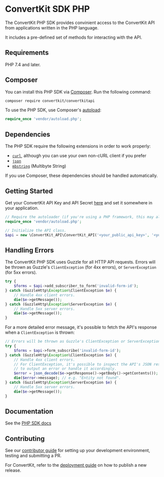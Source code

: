 # ConvertKit SDK PHP

The ConvertKit PHP SDK provides convinient access to the ConvertKit API from applications written in the PHP language.

It includes a pre-defined set of methods for interacting with the API.

## Requirements

PHP 7.4 and later.

## Composer

You can install this PHP SDK via [Composer](http://getcomposer.org/). Run the following command:

```bash
composer require convertkit/convertkitapi
```

To use the PHP SDK, use Composer's [autoload](https://getcomposer.org/doc/01-basic-usage.md#autoloading):

```php
require_once 'vendor/autoload.php';
```

## Dependencies

The PHP SDK require the following extensions in order to work properly:

-   [`curl`](https://secure.php.net/manual/en/book.curl.php), although you can use your own non-cURL client if you prefer
-   [`json`](https://secure.php.net/manual/en/book.json.php)
-   [`mbstring`](https://secure.php.net/manual/en/book.mbstring.php) (Multibyte String)

If you use Composer, these dependencies should be handled automatically.

## Getting Started

Get your ConvertKit API Key and API Secret [here](https://app.convertkit.com/account/edit) and set it somewhere in your application.

```php
// Require the autoloader (if you're using a PHP framework, this may already be done for you).
require_once 'vendor/autoload.php';

// Initialize the API class.
$api = new \ConvertKit_API\ConvertKit_API('<your_public_api_key>', '<your_secret_api_key>');
```

## Handling Errors

The ConvertKit PHP SDK uses Guzzle for all HTTP API requests.  Errors will be thrown as Guzzle's `ClientException` (for 4xx errors),
or `ServerException` (for 5xx errors).

```php
try {
    $forms = $api->add_subscriber_to_form('invalid-form-id');
} catch (GuzzleHttp\Exception\ClientException $e) {
    // Handle 4xx client errors.
    die($e->getMessage());
} catch (GuzzleHttp\Exception\ServerException $e) {
    // Handle 5xx server errors.
    die($e->getMessage());
}
```

For a more detailed error message, it's possible to fetch the API's response when a `ClientException` is thrown:

```php
// Errors will be thrown as Guzzle's ClientException or ServerException.
try {
    $forms = $api->form_subscribe('invalid-form-id');
} catch (GuzzleHttp\Exception\ClientException $e) {
    // Handle 4xx client errors.
    // For ClientException, it's possible to inspect the API's JSON response
    // to output an error or handle it accordingly.
    $error = json_decode($e->getResponse()->getBody()->getContents());
    die($error->message); // e.g. "Entity not found".
} catch (GuzzleHttp\Exception\ServerException $e) {
    // Handle 5xx server errors.
    die($e->getMessage());
}
```

## Documentation

See the [PHP SDK docs](./docs/classes/ConvertKit_API/ConvertKit_API.md)

## Contributing

See our [contributor guide](CONTRIBUTING.md) for setting up your development environment, testing and submitting a PR.

For ConvertKit, refer to the [deployment guide](DEPLOYMENT.md) on how to publish a new release.
